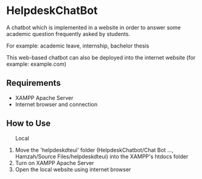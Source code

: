 # HelpdeskChatBot
A chatbot which is implemented in a website in order to answer some academic question frequently asked by students.

For example: academic leave, internship, bachelor thesis

This web-based chatbot can also be deployed into the internet website (for example: example.com)

## Requirements
<ul>
  <li>XAMPP Apache Server</li>
  <li>Internet browser and connection</li>
</ul>

## How to Use
<ol>
  
  Local
  <li>Move the 'helpdeskdteui' folder (HelpdeskChatbot/Chat Bot ..., Hamzah/Source Files/helpdeskdteui) into the XAMPP's htdocs folder</li>
  <li>Turn on XAMPP Apache Server</li>
  <li>Open the local website using internet browser</li>
</ol>
